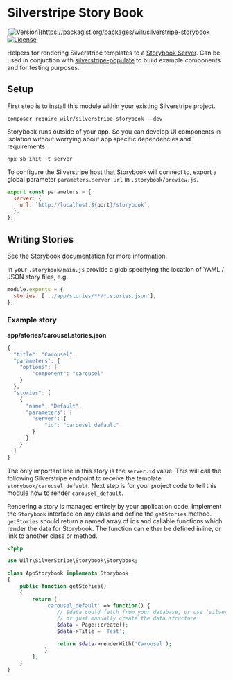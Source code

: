 # Silverstripe Story Book

[![Version](http://img.shields.io/packagist/v/wilr/silverstripe-storybook.svg?style=flat-square)](https://packagist.org/packages/wilr/silverstripe-storybook
[![License](http://img.shields.io/packagist/l/wilr/silverstripe-storybook.svg?style=flat-square)](LICENSE)

Helpers for rendering Silverstripe templates to a
[Storybook Server](https://github.com/storybookjs/storybook/tree/next/app/server). Can be used in conjuction with
[silverstripe-populate](https://github.com/silverstripe/silverstripe-populate) to build example components and for
testing purposes.

## Setup

First step is to install this module within your existing Silverstripe project.

```
composer require wilr/silverstripe-storybook --dev
```

Storybook runs outside of your app. So you can develop UI components in
isolation without worrying about app specific dependencies and requirements.

```
npx sb init -t server
```

To configure the Silverstripe host that Storybook will connect to, export a
global parameter `parameters.server.url` in `.storybook/preview.js`.

```js
export const parameters = {
  server: {
    url: `http://localhost:${port}/storybook`,
  },
};
```

## Writing Stories

See the [Storybook documentation](https://github.com/storybookjs/storybook/tree/next/app/server#server-rendering)
for more information.

In your `.storybook/main.js` provide a glob specifying the location of YAML / JSON story files, e.g.

```js
module.exports = {
  stories: ['../app/stories/**/*.stories.json'],
};
```

### Example story

**app/stories/carousel.stories.json**
```js
{
  "title": "Carousel",
  "parameters": {
    "options": {
        "component": "carousel"
    }
  },
  "stories": [
    {
      "name": "Default",
      "parameters": {
        "server": {
            "id": "carousel_default"
        }
      }
    }
  ]
}
```

The only important line in this story is the `server.id` value. This will call the following Silverstripe endpoint to
receive the template `storybook/carousel_default`. Next step is for your project code to tell this module how to
render `carousel_default`.

Rendering a story is managed entirely by your application code. Implement the `Storybook` interface on any class and
define the `getStories` method. `getStories` should return a named array of ids and callable functions which render the
data for Storybook. The function can either be defined inline, or link to another class or method.

```php
<?php

use Wilr\SilverStripe\Storybook\Storybook;

class AppStorybook implements Storybook
{
    public function getStories()
    {
        return [
            'carousel_default' => function() {
                // $data could fetch from your database, or use `silverstripe-populate`
                // or just manually create the data structure.
                $data = Page::create();
                $data->Title = 'Test';

                return $data->renderWith('Carousel');
            }
        ];
    }
}
```